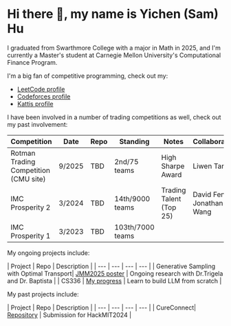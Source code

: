 # Hi there 👋, my name is Yichen (Sam) Hu

I graduated from Swarthmore College with a major in Math in 2025, and I'm currently a Master's student at Carnegie Mellon University's Computational Finance Program.

I'm a big fan of competitive programming, check out my:

- [LeetCode profile](https://leetcode.com/u/bronzekiller2017/)
- [Codeforces profile](https://codeforces.com/profile/samhuyc)
- [Kattis profile](https://open.kattis.com/users/samhuyc)

I have been involved in a number of trading competitions as well, check out my past involvement:

| Competition | Date | Repo | Standing | Notes | Collaborators |
| --- | --- | --- | --- | --- | --- |
|Rotman Trading Competition (CMU site)| 9/2025 | TBD | 2nd/75 teams | High Sharpe Award | Liwen Tang|
|IMC Prosperity 2| 3/2024 | TBD | 14th/9000 teams | Trading Talent (Top 25)| David Feng, Jonathan Wang|
|IMC Prosperity 1| 3/2023 | TBD | 103th/7000 teams | | | 

My ongoing projects include:

| Project | Repo | Description | 
| --- | --- | --- | --- |
| Generative Sampling with Optimal Transport| [JMM2025 poster](https://example.com/) | Ongoing research with Dr.Trigela and Dr. Baptista | 
| CS336 | [My progress](https://example.com/) | Learn to build LLM from scratch | 

My past projects include:

| Project | Repo | Description | 
| --- | --- | --- | --- |
| CureConnect| [Repository](https://example.com/) | Submission for HackMIT2024 |